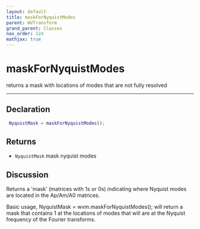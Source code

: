 ```yaml
---
layout: default
title: maskForNyquistModes
parent: WVTransform
grand_parent: Classes
nav_order: 124
mathjax: true
---
```


#  maskForNyquistModes

returns a mask with locations of modes that are not fully resolved


---

## Declaration
```matlab
 NyquistMask = maskForNyquistModes();
```
## Returns
+ `NyquistMask`  mask nyquist modes

## Discussion

  Returns a 'mask' (matrices with 1s or 0s) indicating where Nyquist 
  modes are located in the Ap/Am/A0 matrices.
 
  Basic usage,
  NyquistMask = wvm.maskForNyquistModes();
  will return a mask that contains 1 at the locations of modes that will
  are at the Nyquist frequency of the Fourier transforms.
 
      
